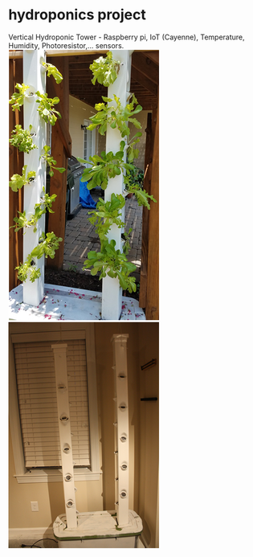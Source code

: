# hydroponics project
Vertical Hydroponic Tower - Raspberry pi, IoT (Cayenne), Temperature, Humidity, Photoresistor,... sensors. 
![hydroponics main image](https://github.com/hrmanpi/hydroponics/blob/master/hydroponics_main_summer.png?raw=true)
![hydroponics main image](https://github.com/hrmanpi/hydroponics/blob/hrmanpi-hydroponics2/images/complete_indoor.png?raw=true)
